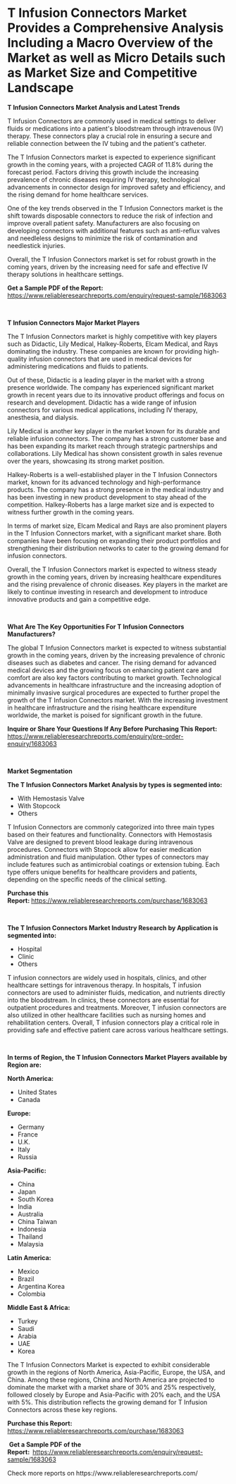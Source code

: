 <p><h1>T Infusion Connectors Market Provides a Comprehensive Analysis Including a Macro Overview of the Market as well as Micro Details such as Market Size and Competitive Landscape</h1></p><p><strong>T Infusion Connectors Market Analysis and Latest Trends</strong></p>
<p><p>T Infusion Connectors are commonly used in medical settings to deliver fluids or medications into a patient's bloodstream through intravenous (IV) therapy. These connectors play a crucial role in ensuring a secure and reliable connection between the IV tubing and the patient's catheter.</p><p>The T Infusion Connectors market is expected to experience significant growth in the coming years, with a projected CAGR of 11.8% during the forecast period. Factors driving this growth include the increasing prevalence of chronic diseases requiring IV therapy, technological advancements in connector design for improved safety and efficiency, and the rising demand for home healthcare services.</p><p>One of the key trends observed in the T Infusion Connectors market is the shift towards disposable connectors to reduce the risk of infection and improve overall patient safety. Manufacturers are also focusing on developing connectors with additional features such as anti-reflux valves and needleless designs to minimize the risk of contamination and needlestick injuries.</p><p>Overall, the T Infusion Connectors market is set for robust growth in the coming years, driven by the increasing need for safe and effective IV therapy solutions in healthcare settings.</p></p>
<p><strong>Get a Sample PDF of the Report:&nbsp;</strong> <a href="https://www.reliableresearchreports.com/enquiry/request-sample/1683063">https://www.reliableresearchreports.com/enquiry/request-sample/1683063</a></p>
<p>&nbsp;</p>
<p><strong>T Infusion Connectors Major Market Players</strong></p>
<p><p>The T Infusion Connectors market is highly competitive with key players such as Didactic, Lily Medical, Halkey-Roberts, Elcam Medical, and Rays dominating the industry. These companies are known for providing high-quality infusion connectors that are used in medical devices for administering medications and fluids to patients.</p><p>Out of these, Didactic is a leading player in the market with a strong presence worldwide. The company has experienced significant market growth in recent years due to its innovative product offerings and focus on research and development. Didactic has a wide range of infusion connectors for various medical applications, including IV therapy, anesthesia, and dialysis.</p><p>Lily Medical is another key player in the market known for its durable and reliable infusion connectors. The company has a strong customer base and has been expanding its market reach through strategic partnerships and collaborations. Lily Medical has shown consistent growth in sales revenue over the years, showcasing its strong market position.</p><p>Halkey-Roberts is a well-established player in the T Infusion Connectors market, known for its advanced technology and high-performance products. The company has a strong presence in the medical industry and has been investing in new product development to stay ahead of the competition. Halkey-Roberts has a large market size and is expected to witness further growth in the coming years.</p><p>In terms of market size, Elcam Medical and Rays are also prominent players in the T Infusion Connectors market, with a significant market share. Both companies have been focusing on expanding their product portfolios and strengthening their distribution networks to cater to the growing demand for infusion connectors.</p><p>Overall, the T Infusion Connectors market is expected to witness steady growth in the coming years, driven by increasing healthcare expenditures and the rising prevalence of chronic diseases. Key players in the market are likely to continue investing in research and development to introduce innovative products and gain a competitive edge.</p></p>
<p>&nbsp;</p>
<p><strong>What Are The Key Opportunities For T Infusion Connectors Manufacturers?</strong></p>
<p><p>The global T Infusion Connectors market is expected to witness substantial growth in the coming years, driven by the increasing prevalence of chronic diseases such as diabetes and cancer. The rising demand for advanced medical devices and the growing focus on enhancing patient care and comfort are also key factors contributing to market growth. Technological advancements in healthcare infrastructure and the increasing adoption of minimally invasive surgical procedures are expected to further propel the growth of the T Infusion Connectors market. With the increasing investment in healthcare infrastructure and the rising healthcare expenditure worldwide, the market is poised for significant growth in the future.</p></p>
<p><strong>Inquire or Share Your Questions If Any Before Purchasing This Report:</strong> <a href="https://www.reliableresearchreports.com/enquiry/pre-order-enquiry/1683063">https://www.reliableresearchreports.com/enquiry/pre-order-enquiry/1683063</a></p>
<p>&nbsp;</p>
<p><strong>Market Segmentation</strong></p>
<p><strong>The T Infusion Connectors Market Analysis by types is segmented into:</strong></p>
<p><ul><li>With Hemostasis Valve</li><li>With Stopcock</li><li>Others</li></ul></p>
<p><p>T Infusion Connectors are commonly categorized into three main types based on their features and functionality. Connectors with Hemostasis Valve are designed to prevent blood leakage during intravenous procedures. Connectors with Stopcock allow for easier medication administration and fluid manipulation. Other types of connectors may include features such as antimicrobial coatings or extension tubing. Each type offers unique benefits for healthcare providers and patients, depending on the specific needs of the clinical setting.</p></p>
<p><strong>Purchase this Report:&nbsp;</strong><a href="https://www.reliableresearchreports.com/purchase/1683063">https://www.reliableresearchreports.com/purchase/1683063</a></p>
<p>&nbsp;</p>
<p><strong>The T Infusion Connectors Market Industry Research by Application is segmented into:</strong></p>
<p><ul><li>Hospital</li><li>Clinic</li><li>Others</li></ul></p>
<p><p>T infusion connectors are widely used in hospitals, clinics, and other healthcare settings for intravenous therapy. In hospitals, T infusion connectors are used to administer fluids, medication, and nutrients directly into the bloodstream. In clinics, these connectors are essential for outpatient procedures and treatments. Moreover, T infusion connectors are also utilized in other healthcare facilities such as nursing homes and rehabilitation centers. Overall, T infusion connectors play a critical role in providing safe and effective patient care across various healthcare settings.</p></p>
<p>&nbsp;</p>
<p><strong>In terms of Region, the T Infusion Connectors Market Players available by Region are:</strong></p>
<p>
    <p> <strong> North America: </strong>
        <ul>
            <li>United States</li>
            <li>Canada</li>
        </ul>
        </p> 
    <p> <strong> Europe: </strong>
        <ul>
            <li>Germany</li>
            <li>France</li>
            <li>U.K.</li>
            <li>Italy</li>
            <li>Russia</li>
        </ul>
        </p> 
    <p> <strong> Asia-Pacific: </strong>
        <ul>
            <li>China</li>
            <li>Japan</li>
            <li>South Korea</li>
            <li>India</li>
            <li>Australia</li>
            <li>China Taiwan</li>
            <li>Indonesia</li>
            <li>Thailand</li>
            <li>Malaysia</li>
        </ul>
        </p> 
    <p> <strong> Latin America: </strong>
        <ul>
            <li>Mexico</li>
            <li>Brazil</li>
            <li>Argentina Korea</li>
            <li>Colombia</li>
        </ul>
        </p> 
    <p> <strong> Middle East & Africa: </strong>
        <ul>
            <li>Turkey</li>
            <li>Saudi</li>
            <li>Arabia</li>
            <li>UAE</li>
            <li>Korea</li>
        </ul>
    </p>
    </p>
<p><p>The T Infusion Connectors Market is expected to exhibit considerable growth in the regions of North America, Asia-Pacific, Europe, the USA, and China. Among these regions, China and North America are projected to dominate the market with a market share of 30% and 25% respectively, followed closely by Europe and Asia-Pacific with 20% each, and the USA with 5%. This distribution reflects the growing demand for T Infusion Connectors across these key regions.</p></p>
<p><strong>Purchase this Report: </strong><a href="https://www.reliableresearchreports.com/purchase/1683063">https://www.reliableresearchreports.com/purchase/1683063</a></p>
<p>&nbsp;<strong>Get a Sample PDF of the Report:&nbsp;&nbsp;</strong><a href="https://www.reliableresearchreports.com/enquiry/request-sample/1683063">https://www.reliableresearchreports.com/enquiry/request-sample/1683063</a></p>
<p><strong></strong></p>
<p>Check more reports on https://www.reliableresearchreports.com/</p>